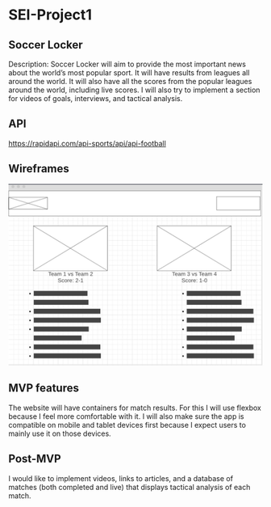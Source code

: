 # SEI-Project1

## Soccer Locker

Description: Soccer Locker will aim to provide the most important news about the world’s most popular sport. It will have results from leagues all around the world. It will also have all the scores from the popular leagues around the world, including live scores. I will also try to implement a section for videos of goals, interviews, and tactical analysis.  

## API
https://rapidapi.com/api-sports/api/api-football

## Wireframes
![Wireframe](https://github.com/cemaytac/SEI-Project1/blob/master/Screen%20Shot%202020-03-09%20at%2011.58.00%20AM.png)


## MVP features
The website will have containers for match results. For this I will use flexbox because I feel more comfortable with it. 
I will also make sure the app is compatible on mobile and tablet devices first because I expect users to mainly use it on those devices.

## Post-MVP 
I would like to implement videos, links to articles, and a database of matches (both completed and live) that displays tactical analysis of each match.
